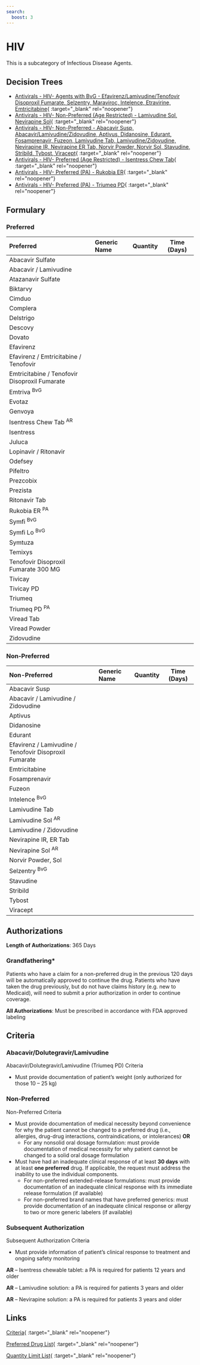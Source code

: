 ```yaml
---
search:
  boost: 3
---
```


# HIV

This is a subcategory of Infectious Disease Agents.

## Decision Trees

- [Antivirals - HIV- Agents with BvG - Efavirenz/Lamivudine/Tenofovir Disoproxil Fumarate, Selzentry, Maraviroc, Intelence, Etravirine, Emtricitabine](https://forms.office.com.mcas.ms/pages/designpagev2.aspx?origin=OfficeDotCom&lang=en-US&route=GroupForms&subpage=design&id=nPhjxpvvj0G9PUHkbAzgaN9UYz8EqmlIs3_TYn4TbXBUNzJYUlFMU1RCN0FaUDhCTFkzUFM0WVdHQSQlQCN0PWcu&topview=Preview){ :target="_blank" rel="noopener"}
- [Antivirals - HIV- Non-Preferred (Age Restricted) - Lamivudine Sol, Nevirapine Sol](https://forms.office.com.mcas.ms/pages/designpagev2.aspx?origin=OfficeDotCom&lang=en-US&route=GroupForms&subpage=design&id=nPhjxpvvj0G9PUHkbAzgaN9UYz8EqmlIs3_TYn4TbXBUNU5TWTJXRFdINzdXUzZYMzhSVUNTSE9HQyQlQCN0PWcu&topview=Preview){ :target="_blank" rel="noopener"}
- [Antivirals - HIV- Non-Preferred - Abacavir Susp, Abacavir/Lamivudine/Zidovudine, Aptivus, Didanosine, Edurant, Fosamprenavir, Fuzeon, Lamivudine Tab, Lamivudine/Zidovudine, Nevirapine IR, Nevirapine ER Tab, Norvir Powder, Norvir Sol, Stavudine, Stribild, Tybost, Viracept](https://forms.office.com.mcas.ms/pages/designpagev2.aspx?origin=OfficeDotCom&lang=en-US&route=GroupForms&subpage=design&id=nPhjxpvvj0G9PUHkbAzgaN9UYz8EqmlIs3_TYn4TbXBUOTQxMVRGMVBLTjQ3TEI3SEZSNElFTFhMMiQlQCN0PWcu&topview=Preview){ :target="_blank" rel="noopener"}
- [Antivirals - HIV- Preferred (Age Restricted) - Isentress Chew Tab](https://forms.office.com.mcas.ms/pages/designpagev2.aspx?origin=OfficeDotCom&lang=en-US&route=GroupForms&subpage=design&id=nPhjxpvvj0G9PUHkbAzgaN9UYz8EqmlIs3_TYn4TbXBUNExRSUtaTkQ0NzJJS1kzRFkyVzNPUE5aWSQlQCN0PWcu&topview=Preview){ :target="_blank" rel="noopener"}
- [Antivirals - HIV- Preferred (PA) - Rukobia ER](https://forms.office.com.mcas.ms/pages/designpagev2.aspx?origin=OfficeDotCom&lang=en-US&route=GroupForms&subpage=design&id=nPhjxpvvj0G9PUHkbAzgaN9UYz8EqmlIs3_TYn4TbXBUME5LS1ZPNjAySElZQlFMTDZMOE0zMEs2VSQlQCN0PWcu&topview=Preview){ :target="_blank" rel="noopener"}
- [Antivirals - HIV- Preferred (PA) - Triumeq PD](https://forms.office.com.mcas.ms/pages/designpagev2.aspx?origin=OfficeDotCom&lang=en-US&route=GroupForms&subpage=design&id=nPhjxpvvj0G9PUHkbAzgaN9UYz8EqmlIs3_TYn4TbXBUM1ZOQ1RQR05WUkVRRjA4NU9SSlo1M0IxNiQlQCN0PWcu&topview=Preview){ :target="_blank" rel="noopener"}

## Formulary

### Preferred

| Preferred                                     | Generic Name | Quantity | Time (Days) |
|:----------------------------------------------|:-------------|:--------:|:-----------:|
| Abacavir Sulfate                              |              |          |             |
| Abacavir / Lamivudine                         |              |          |             |
| Atazanavir Sulfate                            |              |          |             |
| Biktarvy                                      |              |          |             |
| Cimduo                                        |              |          |             |
| Complera                                      |              |          |             |
| Delstrigo                                     |              |          |             |
| Descovy                                       |              |          |             |
| Dovato                                        |              |          |             |
| Efavirenz                                     |              |          |             |
| Efavirenz / Emtricitabine / Tenofovir         |              |          |             |
| Emtricitabine / Tenofovir Disoproxil Fumarate |              |          |             |
| Emtriva <sup>BvG</sup>                        |              |          |             |
| Evotaz                                        |              |          |             |
| Genvoya                                       |              |          |             |
| Isentress Chew Tab <sup>AR</sup>              |              |          |             |
| Isentress                                     |              |          |             |
| Juluca                                        |              |          |             |
| Lopinavir / Ritonavir                         |              |          |             |
| Odefsey                                       |              |          |             |
| Pifeltro                                      |              |          |             |
| Prezcobix                                     |              |          |             |
| Prezista                                      |              |          |             |
| Ritonavir Tab                                 |              |          |             |
| Rukobia ER <sup>PA</sup>                      |              |          |             |
| Symfi <sup>BvG</sup>                          |              |          |             |
| Symfi Lo <sup>BvG</sup>                       |              |          |             |
| Symtuza                                       |              |          |             |
| Temixys                                       |              |          |             |
| Tenofovir Disoproxil Fumarate 300 MG          |              |          |             |
| Tivicay                                       |              |          |             |
| Tivicay PD                                    |              |          |             |
| Triumeq                                       |              |          |             |
| Triumeq PD <sup>PA</sup>                      |              |          |             |
| Viread Tab                                    |              |          |             |
| Viread Powder                                 |              |          |             |
| Zidovudine                                    |              |          |             |

### Non-Preferred

| Non-Preferred                                          | Generic Name | Quantity | Time (Days) |
|:-------------------------------------------------------|:-------------|:--------:|:-----------:|
| Abacavir Susp                                          |              |          |             |
| Abacavir / Lamivudine / Zidovudine                     |              |          |             |
| Aptivus                                                |              |          |             |
| Didanosine                                             |              |          |             |
| Edurant                                                |              |          |             |
| Efavirenz / Lamivudine / Tenofovir Disoproxil Fumarate |              |          |             |
| Emtricitabine                                          |              |          |             |
| Fosamprenavir                                          |              |          |             |
| Fuzeon                                                 |              |          |             |
| Intelence <sup>BvG</sup>                               |              |          |             |
| Lamivudine Tab                                         |              |          |             |
| Lamivudine Sol <sup>AR</sup>                           |              |          |             |
| Lamivudine / Zidovudine                                |              |          |             |
| Nevirapine IR, ER Tab                                  |              |          |             |
| Nevirapine Sol <sup>AR</sup>                           |              |          |             |
| Norvir Powder, Sol                                     |              |          |             |
| Selzentry <sup>BvG</sup>                               |              |          |             |
| Stavudine                                              |              |          |             |
| Stribild                                               |              |          |             |
| Tybost                                                 |              |          |             |
| Viracept                                               |              |          |             |

## Authorizations

**Length of Authorizations**: 365 Days

### Grandfathering*

Patients who have a claim for a non-preferred drug in the previous 120 days will be automatically approved to continue the drug. Patients who have taken the drug previously, but do not have claims history (e.g. new to Medicaid), will need to submit a prior authorization in order to continue coverage.

**All Authorizations**: Must be prescribed in accordance with FDA approved labeling

## Criteria

### Abacavir/Dolutegravir/Lamivudine

Abacavir/Dolutegravir/Lamivudine (Triumeq PD) Criteria

-   Must provide documentation of patient’s weight (only authorized for those 10 – 25 kg)

### Non-Preferred

Non-Preferred Criteria

-   Must provide documentation of medical necessity beyond convenience for why the patient cannot be changed to a preferred drug (i.e., allergies, drug-drug interactions, contraindications, or intolerances) **OR**
    -   For any nonsolid oral dosage formulation: must provide documentation of medical necessity for why patient cannot be changed to a solid oral dosage formulation
-   Must have had an inadequate clinical response of at least **30 days** with at least **one preferred** drug. If applicable, the request must address the inability to use the individual components.
    -   For non-preferred extended-release formulations: must provide documentation of an inadequate clinical response with its immediate release formulation (if available)
    -   For non-preferred brand names that have preferred generics: must provide documentation of an inadequate clinical response or allergy to two or more generic labelers (if available)

### Subsequent Authorization

Subsequent Authorization Criteria

-   Must provide information of patient’s clinical response to treatment and ongoing safety monitoring

**AR** – Isentress chewable tablet: a PA is required for patients 12 years and older

**AR** – Lamivudine solution: a PA is required for patients 3 years and older

**AR** – Nevirapine solution: a PA is required for patients 3 years and older

## Links

[Criteria](https://pharmacy.medicaid.ohio.gov/sites/default/files/20230401_UPDL_Criteria%20_APPROVED.pdf#page=84){ :target="_blank" rel="noopener"}

[Preferred Drug List](https://pharmacy.medicaid.ohio.gov/sites/default/files/20230401_UPDL_v7_Approved.pdf#page=27){ :target="_blank" rel="noopener"}

[Quantity Limit List](https://pharmacy.medicaid.ohio.gov/sites/default/files/20230101_Ohio_Medicaid_Quantity_Document_APPROVED.pdf){ :target="_blank" rel="noopener"}
